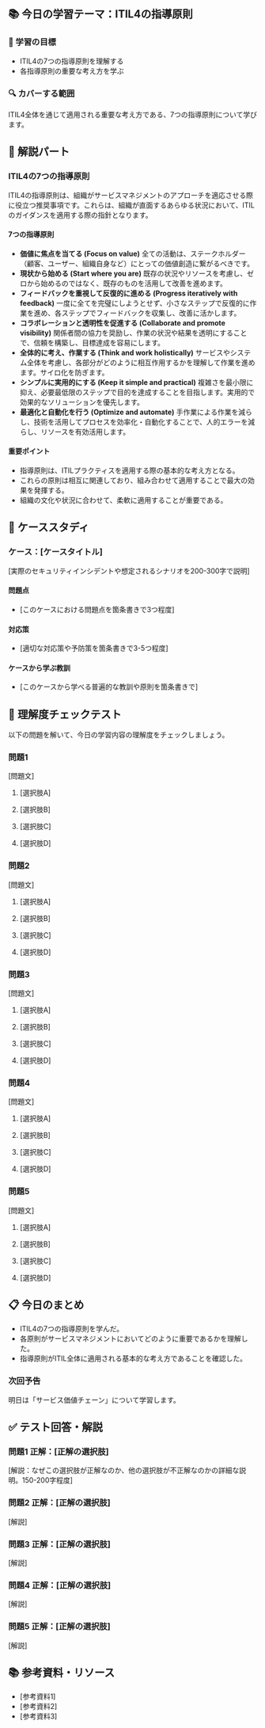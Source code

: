 ## 📚 今日の学習テーマ：ITIL4の指導原則

### 📝 学習の目標

* ITIL4の7つの指導原則を理解する
* 各指導原則の重要な考え方を学ぶ

### 🔍 カバーする範囲

ITIL4全体を通じて適用される重要な考え方である、7つの指導原則について学びます。

## 📖 解説パート

### ITIL4の7つの指導原則

ITIL4の指導原則は、組織がサービスマネジメントのアプローチを適応させる際に役立つ推奨事項です。これらは、組織が直面するあらゆる状況において、ITILのガイダンスを適用する際の指針となります。

#### 7つの指導原則

*   **価値に焦点を当てる (Focus on value)**
    全ての活動は、ステークホルダー（顧客、ユーザー、組織自身など）にとっての価値創造に繋がるべきです。
*   **現状から始める (Start where you are)**
    既存の状況やリソースを考慮し、ゼロから始めるのではなく、既存のものを活用して改善を進めます。
*   **フィードバックを重視して反復的に進める (Progress iteratively with feedback)**
    一度に全てを完璧にしようとせず、小さなステップで反復的に作業を進め、各ステップでフィードバックを収集し、改善に活かします。
*   **コラボレーションと透明性を促進する (Collaborate and promote visibility)**
    関係者間の協力を奨励し、作業の状況や結果を透明にすることで、信頼を構築し、目標達成を容易にします。
*   **全体的に考え、作業する (Think and work holistically)**
    サービスやシステム全体を考慮し、各部分がどのように相互作用するかを理解して作業を進めます。サイロ化を防ぎます。
*   **シンプルに実用的にする (Keep it simple and practical)**
    複雑さを最小限に抑え、必要最低限のステップで目的を達成することを目指します。実用的で効果的なソリューションを優先します。
*   **最適化と自動化を行う (Optimize and automate)**
    手作業による作業を減らし、技術を活用してプロセスを効率化・自動化することで、人的エラーを減らし、リソースを有効活用します。

#### 重要ポイント

*   指導原則は、ITILプラクティスを適用する際の基本的な考え方となる。
*   これらの原則は相互に関連しており、組み合わせて適用することで最大の効果を発揮する。
*   組織の文化や状況に合わせて、柔軟に適用することが重要である。

## 🏢 ケーススタディ

### ケース：[ケースタイトル]

[実際のセキュリティインシデントや想定されるシナリオを200-300字で説明]

#### 問題点

*   [このケースにおける問題点を箇条書きで3つ程度]

#### 対応策

*   [適切な対応策や予防策を箇条書きで3-5つ程度]

#### ケースから学ぶ教訓

*   [このケースから学べる普遍的な教訓や原則を箇条書きで]

## 📝 理解度チェックテスト

以下の問題を解いて、今日の学習内容の理解度をチェックしましょう。

### 問題1

[問題文]

1. [選択肢A]

2. [選択肢B]

3. [選択肢C]

4. [選択肢D]

### 問題2

[問題文]

1. [選択肢A]

2. [選択肢B]

3. [選択肢C]

4. [選択肢D]

### 問題3

[問題文]

1. [選択肢A]

2. [選択肢B]

3. [選択肢C]

4. [選択肢D]

### 問題4

[問題文]

1. [選択肢A]

2. [選択肢B]

3. [選択肢C]

4. [選択肢D]

### 問題5

[問題文]

1. [選択肢A]

2. [選択肢B]

3. [選択肢C]

4. [選択肢D]

## 📋 今日のまとめ

*   ITIL4の7つの指導原則を学んだ。
*   各原則がサービスマネジメントにおいてどのように重要であるかを理解した。
*   指導原則がITIL全体に適用される基本的な考え方であることを確認した。

### 次回予告

明日は「サービス価値チェーン」について学習します。

## ✅ テスト回答・解説

### 問題1 正解：[正解の選択肢]

[解説：なぜこの選択肢が正解なのか、他の選択肢が不正解なのかの詳細な説明。150-200字程度]

### 問題2 正解：[正解の選択肢]

[解説]

### 問題3 正解：[正解の選択肢]

[解説]

### 問題4 正解：[正解の選択肢]

[解説]

### 問題5 正解：[正解の選択肢]

[解説]

## 📚 参考資料・リソース

*   [参考資料1]
*   [参考資料2]
*   [参考資料3]